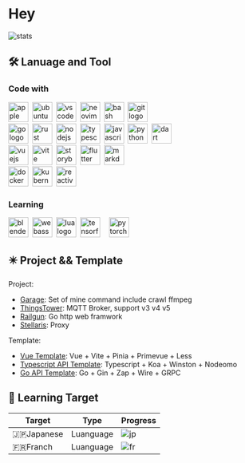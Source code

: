 # Hey

<!-- markdownlint-disable MD001 MD033 -->

![stats](https://github-readme-stats.vercel.app/api?username=gsxhnd&bg_color=30,e96443,904e95&title_color=fff&text_color=fff)

## 🛠️ Lanuage and Tool

### Code with

<div align="left">
  <img src="https://cdn.jsdelivr.net/gh/devicons/devicon/icons/apple/apple-original.svg" height="40" alt="apple logo"  />
  <img height="10" />
  <img src="https://cdn.jsdelivr.net/gh/devicons/devicon/icons/ubuntu/ubuntu-plain.svg" height="40" alt="ubuntu logo"  />
  <img height="10" />
  <img src="https://skillicons.dev/icons?i=vscode" height="40" alt="vscode logo"  />
  <img height="10" />
  <img src="https://skillicons.dev/icons?i=neovim" height="40" alt="neovim logo"  />
  <img height="10" />
  <img src="https://cdn.jsdelivr.net/gh/devicons/devicon/icons/bash/bash-original.svg" height="40" alt="bash logo"  />
  <img height="10" />
  <img src="https://skillicons.dev/icons?i=git" height="40" alt="git logo"  />
</div>

<div align="left">
  <img src="https://cdn.jsdelivr.net/gh/devicons/devicon/icons/go/go-original.svg" height="40" alt="go logo"  />
  <img height="10" />
  <img src="https://skillicons.dev/icons?i=rust" height="40" alt="rust logo"  />
  <img height="10" />
  <img src="https://skillicons.dev/icons?i=nodejs" height="40" alt="nodejs logo"  />
  <img height="10" />
  <img src="https://skillicons.dev/icons?i=ts" height="40" alt="typescript logo"  />
  <img height="10" />
  <img src="https://skillicons.dev/icons?i=js" height="40" alt="javascript logo"  />
  <img height="10" />
  <img src="https://skillicons.dev/icons?i=py" height="40" alt="python logo"  />
  <img height="10" />
  <img src="https://skillicons.dev/icons?i=dart" height="40" alt="dart logo"  />
</div>

<div align="left">
  <img src="https://skillicons.dev/icons?i=vue" height="40" alt="vuejs logo"  />
  <img height="10" />
  <img src="https://skillicons.dev/icons?i=vite" height="40" alt="vite logo"  />
  <img height="10" />
  <img src="https://cdn.jsdelivr.net/gh/devicons/devicon/icons/storybook/storybook-original.svg" height="40" alt="storybook logo"  />
  <img height="10" />
  <img src="https://skillicons.dev/icons?i=flutter" height="40" alt="flutter logo"  />
  <img height="10" />
  <img src="https://skillicons.dev/icons?i=md" height="40" alt="markdown logo"  />
</div>

<div align="left">
  <img src="https://skillicons.dev/icons?i=docker" height="40" alt="docker logo"  />
  <img height="10" />
  <img src="https://skillicons.dev/icons?i=kubernetes" height="40" alt="kubernetes logo"  />
  <img height="10" />
  <img src="https://skillicons.dev/icons?i=reactivex" height="40" alt="reactivex logo"  />
</div>

### Learning

<div align="left">
  <img src="https://skillicons.dev/icons?i=blender" height="40" alt="blender logo"  />
  <img height="10" />
  <img src="https://skillicons.dev/icons?i=wasm" height="40" alt="webassembly logo"  />
  <img height="10" />
  <img src="https://skillicons.dev/icons?i=lua" height="40" alt="lua logo"  />
  <img height="10" />
  <img src="https://skillicons.dev/icons?i=tensorflow" height="40" alt="tensorflow logo"  />
  <img width="10" />
  <img src="https://skillicons.dev/icons?i=pytorch" height="40" alt="pytorch logo"  />
</div>

## ✴️ Project && Template

Project:

- [Garage](https://github.com/gsxhnd/garage): Set of mine command include crawl ffmpeg
- [ThingsTower](https://github.com/gsxhnd/ThingsTower): MQTT Broker, support v3 v4 v5
- [Railgun](https://github.com/gsxhnd/garage): Go http web framwork
- [Stellaris](https://github.com/gsxhnd/Stellaris): Proxy

Template:

- [Vue Template](https://github.com/gsxhnd/vue-template): Vue + Vite + Pinia + Primevue + Less
- [Typescript API Template](https://github.com/gsxhnd/ts-api-template): Typescript + Koa + Winston + Nodeomo
- [Go API Template](https://github.com/gsxhnd/go-api-template): Go + Gin + Zap + Wire + GRPC

## 🗼 Learning Target

| Target   | Type        | Progress                            |
| -------- | ----------- | ----------------------------------- |
| 🇯🇵Japanese | Luanguage | ![jp](https://progress-bar.dev/10/) |
| 🇫🇷Franch   | Luanguage | ![fr](https://progress-bar.dev/01/) |
